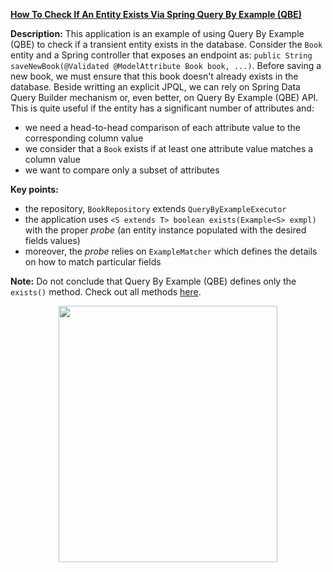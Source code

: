 **[How To Check If An Entity Exists Via Spring Query By Example (QBE)](https://github.com/AnghelLeonard/Hibernate-SpringBoot/tree/master/HibernateSpringBootExampleApi)**
 
**Description:** This application is an example of using Query By Example (QBE) to check if a transient entity exists in the database. Consider the `Book` entity and a Spring controller that exposes an endpoint as: `public String saveNewBook(@Validated @ModelAttribute Book book, ...)`. Before saving a new book, we must ensure that this book doesn't already exists in the database. Beside writting an explicit JPQL, we can rely on Spring Data Query Builder mechanism or, even better, on Query By Example (QBE) API. This is quite useful if the entity has a significant number of attributes and:

- we need a head-to-head comparison of each attribute value to the corresponding column value
- we consider that a `Book` exists if at least one attribute value matches a column value
- we want to compare only a subset of attributes

**Key points:**
- the repository, `BookRepository` extends `QueryByExampleExecutor`
- the application uses `<S extends T> boolean exists(Example<S> exmpl)` with the proper *probe* (an entity instance populated with the desired fields values)
- moreover, the *probe* relies on `ExampleMatcher` which defines the details on how to match particular fields

**Note:** Do not conclude that Query By Example (QBE) defines only the `exists()` method. Check out all methods [here](https://docs.spring.io/spring-data/commons/docs/current/api/org/springframework/data/repository/query/QueryByExampleExecutor.html).
     
<a href="https://leanpub.com/java-persistence-performance-illustrated-guide"><p align="center"><img src="https://github.com/AnghelLeonard/Hibernate-SpringBoot/blob/master/Java%20Persistence%20Performance%20Illustrated%20Guide.jpg" height="410" width="350"/></p></a>
